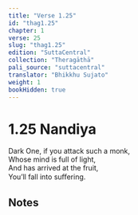 ```yaml
---
title: "Verse 1.25"
id: "thag1.25"
chapter: 1
verse: 25
slug: "thag1.25"
edition: "SuttaCentral"
collection: "Theragāthā"
pali_source: "suttacentral"
translator: "Bhikkhu Sujato"
weight: 1
bookHidden: true
---
```


# 1.25 Nandiya

Dark One, if you attack such a monk,  
Whose mind is full of light,  
And has arrived at the fruit,  
You’ll fall into suﬀering.  

## Notes